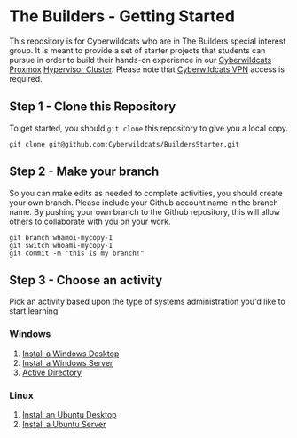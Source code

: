 # The Builders - Getting Started

This repository is for Cyberwildcats who are in The Builders special interest group.  It is meant to provide a set of starter projects that students can pursue in order to build their hands-on experience in our [Cyberwildcats Proxmox](https://cyberwildcats.net/pages/resources.html#Proxmox) [Hypervisor Cluster](https://10.1.11.33:8006).  Please note that [Cyberwildcats VPN](https://cyberwildcats.net/pages/resources.html#VPN) access is required.

## Step 1 - Clone this Repository

To get started, you should `git clone` this repository to give you a local copy.

```
git clone git@github.com:Cyberwildcats/BuildersStarter.git
```

## Step 2 - Make your branch

So you can make edits as needed to complete activities, you should create your own branch.  Please include your Github account name in the branch name.  By pushing your own branch to the Github repository, this will allow others to collaborate with you on your work.

```
git branch whamoi-mycopy-1
git switch whoami-mycopy-1
git commit -m "this is my branch!" 
```

## Step 3 - Choose an activity

Pick an activity based upon the type of systems administration you'd like to start learning

### Windows

1. [Install a Windows Desktop](activities/windows/install_windows_desktop.md)
2. [Install a Windows Server](activities/windows/install_windows_server.md)
3. [Active Directory](activities/windows/active_directory.md)

### Linux

1. [Install an Ubuntu Desktop](activities/linux/install_ubuntu_desktop.md)
2. [Install a Ubuntu Server](activities/linux/install_ubuntu_server.md)